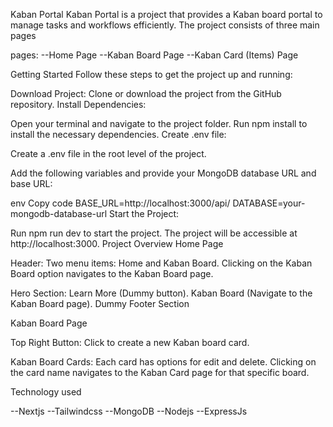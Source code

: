 Kaban Portal
Kaban Portal is a project that provides a Kaban board portal to manage tasks and workflows efficiently. The project consists of three main pages 

pages:
--Home Page
--Kaban Board Page
--Kaban Card (Items) Page

Getting Started
Follow these steps to get the project up and running:

Download Project:
Clone or download the project from the GitHub repository.
Install Dependencies:

Open your terminal and navigate to the project folder.
Run npm install to install the necessary dependencies.
Create .env file:

Create a .env file in the root level of the project.

Add the following variables and provide your MongoDB database URL and base URL:

env
Copy code
BASE_URL=http://localhost:3000/api/
DATABASE=your-mongodb-database-url
Start the Project:

Run npm run dev to start the project.
The project will be accessible at http://localhost:3000.
Project Overview
Home Page


Header:
Two menu items: Home and Kaban Board.
Clicking on the Kaban Board option navigates to the Kaban Board page.

Hero Section:
Learn More (Dummy button).
Kaban Board (Navigate to the Kaban Board page).
Dummy Footer Section

Kaban Board Page

Top Right Button:
Click to create a new Kaban board card.

Kaban Board Cards:
Each card has options for edit and delete.
Clicking on the card name navigates to the Kaban Card page for that specific board.


Technology used 

--Nextjs 
--Tailwindcss
--MongoDB
--Nodejs
--ExpressJs